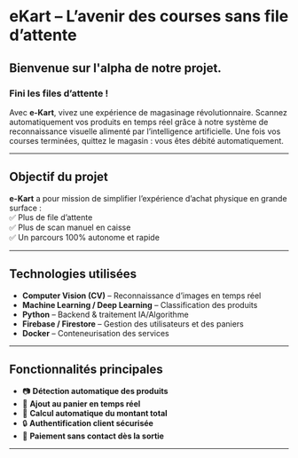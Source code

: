 # eKart – L’avenir des courses sans file d’attente

## Bienvenue sur l'alpha de notre projet.

### **Fini les files d’attente !**

Avec **e-Kart**, vivez une expérience de magasinage révolutionnaire. Scannez automatiquement vos produits en temps réel grâce à notre système de reconnaissance visuelle alimenté par l’intelligence artificielle. Une fois vos courses terminées, quittez le magasin : vous êtes débité automatiquement.

---

## Objectif du projet

**e-Kart** a pour mission de simplifier l’expérience d’achat physique en grande surface :  
✅ Plus de file d’attente  
✅ Plus de scan manuel en caisse  
✅ Un parcours 100% autonome et rapide

---

## Technologies utilisées

- **Computer Vision (CV)** – Reconnaissance d’images en temps réel
- **Machine Learning / Deep Learning** – Classification des produits
- **Python** – Backend & traitement IA/Algorithme
- **Firebase / Firestore** – Gestion des utilisateurs et des paniers
- **Docker** – Conteneurisation des services

---

## Fonctionnalités principales

- 📷 **Détection automatique des produits**
- 🛒 **Ajout au panier en temps réel**
- 🧾 **Calcul automatique du montant total**
- 🔒 **Authentification client sécurisée**
- 🚪 **Paiement sans contact dès la sortie**

---

